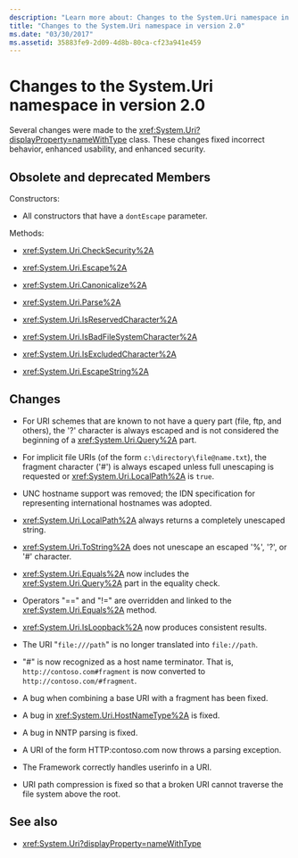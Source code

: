 ```yaml
---
description: "Learn more about: Changes to the System.Uri namespace in version 2.0"
title: "Changes to the System.Uri namespace in version 2.0"
ms.date: "03/30/2017"
ms.assetid: 35883fe9-2d09-4d8b-80ca-cf23a941e459
---
```

# Changes to the System.Uri namespace in version 2.0

Several changes were made to the <xref:System.Uri?displayProperty=nameWithType> class. These changes fixed incorrect behavior, enhanced usability, and enhanced security.

## Obsolete and deprecated Members

 Constructors:

- All constructors that have a `dontEscape` parameter.

 Methods:

- <xref:System.Uri.CheckSecurity%2A>

- <xref:System.Uri.Escape%2A>

- <xref:System.Uri.Canonicalize%2A>

- <xref:System.Uri.Parse%2A>

- <xref:System.Uri.IsReservedCharacter%2A>

- <xref:System.Uri.IsBadFileSystemCharacter%2A>

- <xref:System.Uri.IsExcludedCharacter%2A>

- <xref:System.Uri.EscapeString%2A>

## Changes

- For URI schemes that are known to not have a query part (file, ftp, and others), the '?' character is always escaped and is not considered the beginning of a <xref:System.Uri.Query%2A> part.

- For implicit file URIs (of the form `c:\directory\file@name.txt`), the fragment character ('#') is always escaped unless full unescaping is requested or <xref:System.Uri.LocalPath%2A> is `true`.

- UNC hostname support was removed; the IDN specification for representing international hostnames was adopted.

- <xref:System.Uri.LocalPath%2A> always returns a completely unescaped string.

- <xref:System.Uri.ToString%2A> does not unescape an escaped '%', '?', or '#' character.

- <xref:System.Uri.Equals%2A> now includes the <xref:System.Uri.Query%2A> part in the equality check.

- Operators "==" and "!=" are overridden and linked to the <xref:System.Uri.Equals%2A> method.

- <xref:System.Uri.IsLoopback%2A> now produces consistent results.

- The URI "`file:///path`" is no longer translated into `file://path`.

- "#" is now recognized as a host name terminator. That is, `http://contoso.com#fragment` is now converted to `http://contoso.com/#fragment`.

- A bug when combining a base URI with a fragment has been fixed.

- A bug in <xref:System.Uri.HostNameType%2A> is fixed.

- A bug in NNTP parsing is fixed.

- A URI of the form HTTP:contoso.com now throws a parsing exception.

- The Framework correctly handles userinfo in a URI.

- URI path compression is fixed so that a broken URI cannot traverse the file system above the root.

## See also

- <xref:System.Uri?displayProperty=nameWithType>
